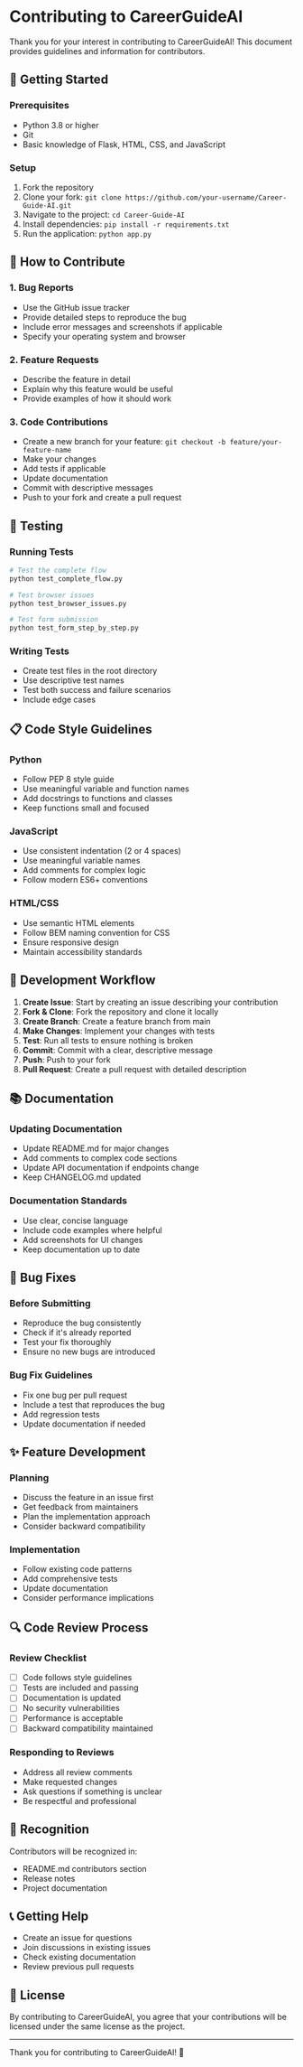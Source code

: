 # Contributing to CareerGuideAI

Thank you for your interest in contributing to CareerGuideAI! This document provides guidelines and information for contributors.

## 🚀 Getting Started

### Prerequisites
- Python 3.8 or higher
- Git
- Basic knowledge of Flask, HTML, CSS, and JavaScript

### Setup
1. Fork the repository
2. Clone your fork: `git clone https://github.com/your-username/Career-Guide-AI.git`
3. Navigate to the project: `cd Career-Guide-AI`
4. Install dependencies: `pip install -r requirements.txt`
5. Run the application: `python app.py`

## 📝 How to Contribute

### 1. Bug Reports
- Use the GitHub issue tracker
- Provide detailed steps to reproduce the bug
- Include error messages and screenshots if applicable
- Specify your operating system and browser

### 2. Feature Requests
- Describe the feature in detail
- Explain why this feature would be useful
- Provide examples of how it should work

### 3. Code Contributions
- Create a new branch for your feature: `git checkout -b feature/your-feature-name`
- Make your changes
- Add tests if applicable
- Update documentation
- Commit with descriptive messages
- Push to your fork and create a pull request

## 🧪 Testing

### Running Tests
```bash
# Test the complete flow
python test_complete_flow.py

# Test browser issues
python test_browser_issues.py

# Test form submission
python test_form_step_by_step.py
```

### Writing Tests
- Create test files in the root directory
- Use descriptive test names
- Test both success and failure scenarios
- Include edge cases

## 📋 Code Style Guidelines

### Python
- Follow PEP 8 style guide
- Use meaningful variable and function names
- Add docstrings to functions and classes
- Keep functions small and focused

### JavaScript
- Use consistent indentation (2 or 4 spaces)
- Use meaningful variable names
- Add comments for complex logic
- Follow modern ES6+ conventions

### HTML/CSS
- Use semantic HTML elements
- Follow BEM naming convention for CSS
- Ensure responsive design
- Maintain accessibility standards

## 🔧 Development Workflow

1. **Create Issue**: Start by creating an issue describing your contribution
2. **Fork & Clone**: Fork the repository and clone it locally
3. **Create Branch**: Create a feature branch from main
4. **Make Changes**: Implement your changes with tests
5. **Test**: Run all tests to ensure nothing is broken
6. **Commit**: Commit with a clear, descriptive message
7. **Push**: Push to your fork
8. **Pull Request**: Create a pull request with detailed description

## 📚 Documentation

### Updating Documentation
- Update README.md for major changes
- Add comments to complex code sections
- Update API documentation if endpoints change
- Keep CHANGELOG.md updated

### Documentation Standards
- Use clear, concise language
- Include code examples where helpful
- Add screenshots for UI changes
- Keep documentation up to date

## 🐛 Bug Fixes

### Before Submitting
- Reproduce the bug consistently
- Check if it's already reported
- Test your fix thoroughly
- Ensure no new bugs are introduced

### Bug Fix Guidelines
- Fix one bug per pull request
- Include a test that reproduces the bug
- Add regression tests
- Update documentation if needed

## ✨ Feature Development

### Planning
- Discuss the feature in an issue first
- Get feedback from maintainers
- Plan the implementation approach
- Consider backward compatibility

### Implementation
- Follow existing code patterns
- Add comprehensive tests
- Update documentation
- Consider performance implications

## 🔍 Code Review Process

### Review Checklist
- [ ] Code follows style guidelines
- [ ] Tests are included and passing
- [ ] Documentation is updated
- [ ] No security vulnerabilities
- [ ] Performance is acceptable
- [ ] Backward compatibility maintained

### Responding to Reviews
- Address all review comments
- Make requested changes
- Ask questions if something is unclear
- Be respectful and professional

## 🎉 Recognition

Contributors will be recognized in:
- README.md contributors section
- Release notes
- Project documentation

## 📞 Getting Help

- Create an issue for questions
- Join discussions in existing issues
- Check existing documentation
- Review previous pull requests

## 📄 License

By contributing to CareerGuideAI, you agree that your contributions will be licensed under the same license as the project.

---

Thank you for contributing to CareerGuideAI! 🚀 
